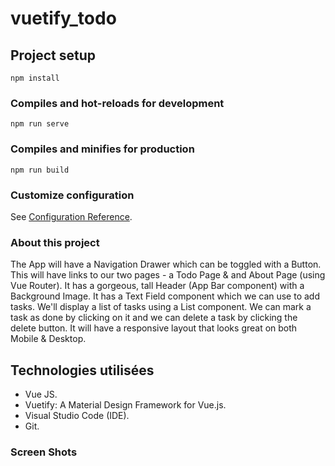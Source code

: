 # vuetify_todo

## Project setup
```
npm install
```

### Compiles and hot-reloads for development
```
npm run serve
```

### Compiles and minifies for production
```
npm run build
```

### Customize configuration
See [Configuration Reference](https://cli.vuejs.org/config/).

### About this project
The App will have a Navigation Drawer which can be toggled with a Button. This will have links to our two pages - a Todo Page & and About Page (using Vue Router). 
It has a gorgeous, tall Header (App Bar component) with a Background Image.
It has a Text Field component which we can use to add tasks.
We'll display a list of tasks using a List component.
We can mark a task as done by clicking on it and we can delete a task by clicking the delete button.
It will have a responsive layout that looks great on both Mobile & Desktop.

## Technologies utilisées

* Vue JS.
* Vuetify: A Material Design Framework for Vue.js.
* Visual Studio Code (IDE).
* Git.

### Screen Shots





